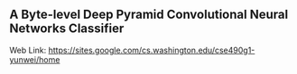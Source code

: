 ## A Byte-level Deep Pyramid Convolutional Neural Networks Classifier

Web Link: https://sites.google.com/cs.washington.edu/cse490g1-yunwei/home